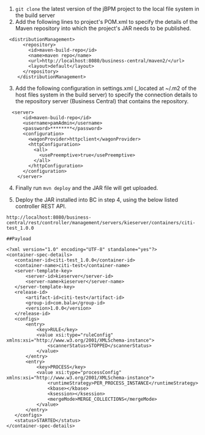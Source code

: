 1. `git clone` the latest version of the jBPM project to the local file system in the build server
2. Add the following lines to project's POM.xml to specify the details of the Maven repository into which the project's JAR needs to be published. 

```
 <distributionManagement>  
      <repository>  
        <id>maven-build-repo</id>  
        <name>maven repo</name>  
        <url>http://localhost:8080/business-central/maven2/</url>  
        <layout>default</layout>  
      </repository>  
    </distributionManagement>
```   

3. Add the following configuration in settings.xml (_located at ~/.m2 of the host files system in the build server) to specify the connection details to the repository server (Business Central) that contains the repository. 

```   
  <server>  
      <id>maven-build-repo</id>  
      <username>pamAdmin</username>  
      <password>********</password>  
      <configuration>  
        <wagonProvider>httpclient</wagonProvider>  
        <httpConfiguration>  
          <all>  
            <usePreemptive>true</usePreemptive>  
          </all>  
        </httpConfiguration>  
      </configuration>  
    </server>
 ```   
 4. Finally run `mvn deploy` and the JAR file will get uploaded.
 
 5. Deploy the JAR installed into BC in step 4, using the below listed controller REST API.
 
 ```
 http://localhost:8080/business-central/rest/controller/management/servers/kieserver/containers/citi-test_1.0.0

##Payload

<?xml version="1.0" encoding="UTF-8" standalone="yes"?>
<container-spec-details>
    <container-id>citi-test_1.0.0</container-id>
    <container-name>citi-test</container-name>
    <server-template-key>
        <server-id>kieserver</server-id>
        <server-name>kieserver</server-name>
    </server-template-key>
    <release-id>
        <artifact-id>citi-test</artifact-id>
        <group-id>com.bala</group-id>
        <version>1.0.0</version>
    </release-id>
    <configs>
        <entry>
            <key>RULE</key>
            <value xsi:type="ruleConfig" xmlns:xsi="http://www.w3.org/2001/XMLSchema-instance">
                <scannerStatus>STOPPED</scannerStatus>
            </value>
        </entry>
        <entry>
            <key>PROCESS</key>
            <value xsi:type="processConfig" xmlns:xsi="http://www.w3.org/2001/XMLSchema-instance">
                <runtimeStrategy>PER_PROCESS_INSTANCE</runtimeStrategy>
                <kbase></kbase>
                <ksession></ksession>
                <mergeMode>MERGE_COLLECTIONS</mergeMode>
            </value>
        </entry>
    </configs>
    <status>STARTED</status>
</container-spec-details>
```
